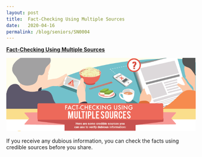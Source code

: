```yaml
---
layout: post
title:  Fact-Checking Using Multiple Sources
date:   2020-04-16
permalink: /blog/seniors/SN0004
---
```


[**Fact-Checking Using Multiple Sources**](/infographic/Multiple-Sources-English_revised.pdf)

![Fact checking using multiple sources](../../../images/Multiple-Sources-Header.png)

If you receive any dubious information, you can check the facts using credible sources before you share.

